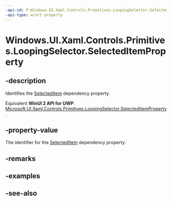 ```yaml
---
-api-id: P:Windows.UI.Xaml.Controls.Primitives.LoopingSelector.SelectedItemProperty
-api-type: winrt property
---
```


<!-- Property syntax
public Windows.UI.Xaml.DependencyProperty SelectedItemProperty { get; }
-->

# Windows.UI.Xaml.Controls.Primitives.LoopingSelector.SelectedItemProperty

## -description
Identifies the [SelectedItem](loopingselector_selecteditem.md) dependency property.

Equivalent **WinUI 2 API for UWP**: [Microsoft.UI.Xaml.Controls.Primitives.LoopingSelector.SelectedItemProperty](/windows/winui/api/microsoft.ui.xaml.controls.primitives.loopingselector.selecteditemproperty).

## -property-value
The identifier for the [SelectedItem](loopingselector_selecteditem.md) dependency property.

## -remarks

## -examples

## -see-also
